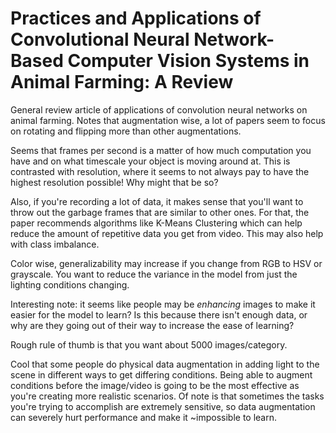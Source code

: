 # Practices and Applications of Convolutional Neural Network-Based Computer Vision Systems in Animal Farming: A Review

General review article of applications of convolution neural networks on animal farming. Notes that augmentation wise, a lot of papers seem to focus on rotating and flipping more than other augmentations.

Seems that frames per second is a matter of how much computation you have and on what timescale your object is moving around at. This is contrasted with resolution, where it seems to not always pay to have the highest resolution possible! Why might that be so?

Also, if you're recording a lot of data, it makes sense that you'll want to throw out the garbage frames that are similar to other ones. For that, the paper recommends algorithms like K-Means Clustering which can help reduce the amount of repetitive data you get from video. This may also help with class imbalance.

Color wise, generalizability may increase if you change from RGB to HSV or grayscale. You want to reduce the variance in the model from just the lighting conditions changing.

Interesting note: it seems like people may be *enhancing* images to make it easier for the model to learn? Is this because there isn't enough data, or why are they going out of their way to increase the ease of learning?

Rough rule of thumb is that you want about 5000 images/category.

Cool that some people do physical data augmentation in adding light to the scene in different ways to get differing conditions. Being able to augment conditions before the image/video is going to be the most effective as you're creating more realistic scenarios. Of note is that sometimes the tasks you're trying to accomplish are extremely sensitive, so data augmentation can severely hurt performance and make it ~impossible to learn.
